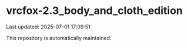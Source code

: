 # vrcfox-2.3_body_and_cloth_edition

Last updated: 2025-07-01 17:09:51

This repository is automatically maintained.
